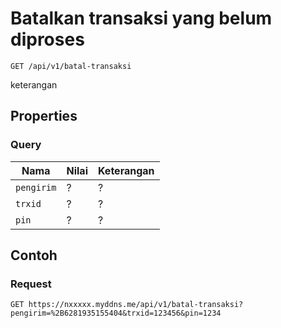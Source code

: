 # Batalkan transaksi yang belum diproses
```http
GET /api/v1/batal-transaksi
```
keterangan
## Properties
### Query
Nama  | Nilai | Keterangan
--- | --- | ---
<code>pengirim</code> | ? | ?
<code>trxid</code> | ? | ?
<code>pin</code> | ? | ?

## Contoh

### Request
```http
GET https://nxxxxx.myddns.me/api/v1/batal-transaksi?pengirim=%2B6281935155404&trxid=123456&pin=1234
```
